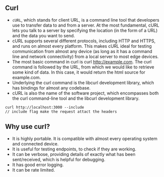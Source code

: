 ## Curl

- `cURL`, which stands for client URL, is a command line tool that developers use to transfer data to and from a server. At the most fundamental, cURL lets you talk to a server by specifying the location (in the form of a URL) and the data you want to send. 
- cURL supports several different protocols, including HTTP and HTTPS, and runs on almost every platform. This makes cURL ideal for testing communication from almost any device (as long as it has a command line and network connectivity) from a local server to most edge devices.
- The most basic command in curl is curl http://example.com. The curl command is followed by the URL, from which we would like to retrieve some kind of data. In this case, it would return the html source for example.com.
- Underlying the curl command is the libcurl development library, which has bindings for almost any codebase.
- cURL is also the name of the software project, which encompasses both the curl command-line tool and the libcurl development library.

```
curl http://localhost:3000 --include
// include flag make the request attact the headers
```

## Why use curl?

- It is highly portable. It is compatible with almost every operating system and connected device.
- It is useful for testing endpoints, to check if they are working.
- It can be verbose, providing details of exactly what has been sent/received, which is helpful for debugging.
- It has good error logging.
- It can be rate limited.
